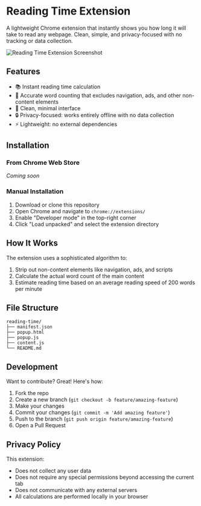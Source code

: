 # Reading Time Extension

A lightweight Chrome extension that instantly shows you how long it will take to read any webpage. Clean, simple, and privacy-focused with no tracking or data collection.

![Reading Time Extension Screenshot](screenshot.png)

## Features

- 📚 Instant reading time calculation
- 🎯 Accurate word counting that excludes navigation, ads, and other non-content elements
- 🎨 Clean, minimal interface
- 🔒 Privacy-focused: works entirely offline with no data collection
- ⚡ Lightweight: no external dependencies

## Installation

### From Chrome Web Store
*Coming soon*

### Manual Installation
1. Download or clone this repository
2. Open Chrome and navigate to `chrome://extensions/`
3. Enable "Developer mode" in the top-right corner
4. Click "Load unpacked" and select the extension directory

## How It Works

The extension uses a sophisticated algorithm to:
1. Strip out non-content elements like navigation, ads, and scripts
2. Calculate the actual word count of the main content
3. Estimate reading time based on an average reading speed of 200 words per minute

## File Structure
```
reading-time/
├── manifest.json
├── popup.html
├── popup.js
├── content.js
└── README.md
```

## Development

Want to contribute? Great! Here's how:

1. Fork the repo
2. Create a new branch (`git checkout -b feature/amazing-feature`)
3. Make your changes
4. Commit your changes (`git commit -m 'Add amazing feature'`)
5. Push to the branch (`git push origin feature/amazing-feature`)
6. Open a Pull Request

## Privacy Policy

This extension:
- Does not collect any user data
- Does not require any special permissions beyond accessing the current tab
- Does not communicate with any external servers
- All calculations are performed locally in your browser
